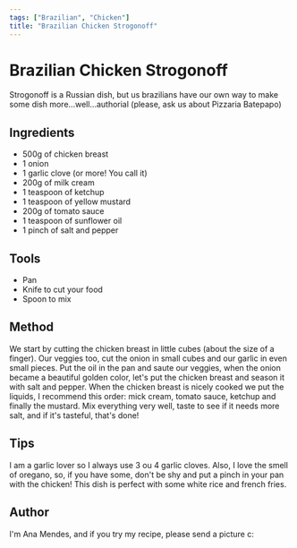 ```yaml
---
tags: ["Brazilian", "Chicken"]
title: "Brazilian Chicken Strogonoff"
---
```


<TagLinks />

# Brazilian Chicken Strogonoff

Strogonoff is a Russian dish, but us brazilians have our own way to make some dish more...well...authorial (please, ask us about Pizzaria Batepapo)


## Ingredients

- 500g of chicken breast
- 1 onion
- 1 garlic clove (or more! You call it)
- 200g of milk cream
- 1 teaspoon of ketchup
- 1 teaspoon of yellow mustard
- 200g of tomato sauce
- 1 teaspoon of sunflower oil
- 1 pinch of salt and pepper


## Tools

- Pan
- Knife to cut your food
- Spoon to mix


## Method

We start by cutting the chicken breast in little cubes (about the size of a finger). 
Our veggies too, cut the onion in small cubes and our garlic in even small pieces.
Put the oil in the pan and saute our veggies, when the onion became a beautiful golden color, let's put the chicken breast and season it with salt and pepper.
When the chicken breast is nicely cooked we put the liquids, I recommend this order: mick cream, tomato sauce, ketchup and finally the mustard.
Mix everything very well, taste to see if it needs more salt, and if it's tasteful, that's done!

## Tips

I am a garlic lover so I always use 3 ou 4 garlic cloves. Also, I love the smell of oregano, so, if you have some, don't be shy and put a pinch in your pan with the chicken!
This dish is perfect with some white rice and french fries.

## Author

I'm Ana Mendes, and if you try my recipe, please send a picture c: 
